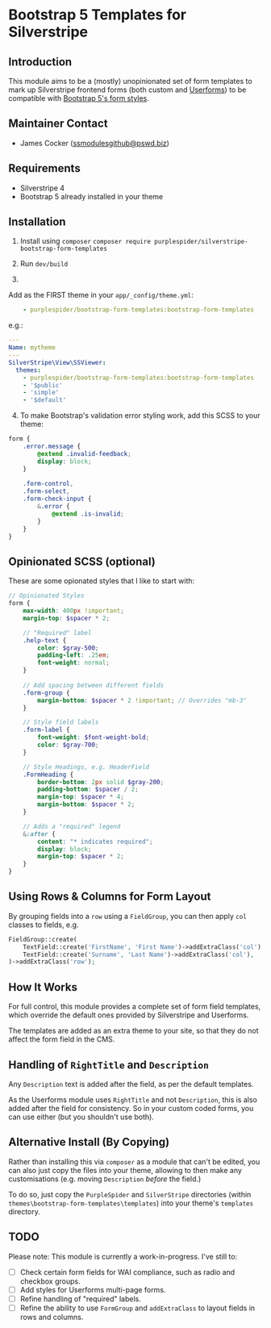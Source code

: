 # Bootstrap 5 Templates for Silverstripe

## Introduction

This module aims to be a (mostly) unopinionated set of form templates to mark up Silverstripe frontend forms (both custom and [Userforms](https://github.com/silverstripe/silverstripe-userforms)) to be compatible with [Bootstrap 5's form styles](https://getbootstrap.com/docs/5.0/forms/overview/).

## Maintainer Contact

 * James Cocker (ssmodulesgithub@pswd.biz)
 
## Requirements

 * Silverstripe 4
 * Bootstrap 5 already installed in your theme

## Installation

1. Install using `composer`
`composer require purplespider/silverstripe-bootstrap-form-templates`

2. Run `dev/build`

3. 
Add as the FIRST theme in your `app/_config/theme.yml`:
````yml
    - purplespider/bootstrap-form-templates:bootstrap-form-templates
````

e.g.:
````yml
---
Name: mytheme
---
SilverStripe\View\SSViewer:
  themes:
    - purplespider/bootstrap-form-templates:bootstrap-form-templates
    - '$public'
    - 'simple'
    - '$default'
````

4. To make Bootstrap's validation error styling work, add this SCSS to your theme:
````scss
form {
    .error.message {
        @extend .invalid-feedback;
        display: block;
    }
    
    .form-control,
    .form-select,
    .form-check-input {
        &.error {
            @extend .is-invalid;
        }
    }
}
````

## Opinionated SCSS (optional)

These are some opionated styles that I like to start with:
````scss
// Opinionated Styles
form {
    max-width: 400px !important;
    margin-top: $spacer * 2;

    // "Required" label
    .help-text {
        color: $gray-500;
        padding-left: .25em;
        font-weight: normal;
    }
    
    // Add spacing between different fields
    .form-group {
        margin-bottom: $spacer * 2 !important; // Overrides "mb-3"
    }

    // Style field labels
    .form-label {
        font-weight: $font-weight-bold;
        color: $gray-700;
    }

    // Style Headings, e.g. HeaderField
    .FormHeading {
        border-bottom: 2px solid $gray-200;
        padding-bottom: $spacer / 2;
        margin-top: $spacer * 4;
        margin-bottom: $spacer * 2;
    }

    // Adds a "required" legend
    &:after {
        content: "* indicates required";
        display: block;
        margin-top: $spacer * 2;
    }
}
````

## Using Rows & Columns for Form Layout

By grouping fields into a `row` using a `FieldGroup`, you can then apply `col` classes to fields, e.g.

````php
FieldGroup::create(
    TextField::create('FirstName', 'First Name')->addExtraClass('col'),
    TextField::create('Surname', 'Last Name')->addExtraClass('col'),
)->addExtraClass('row');
````

## How It Works

For full control, this module provides a complete set of form field templates, which override the default ones provided by Silverstripe and Userforms.

The templates are added as an extra theme to your site, so that they do not affect the form field in the CMS.

## Handling of `RightTitle` and `Description`

Any `Description` text is added after the field, as per the default templates.

As the Userforms module uses `RightTitle` and not `Description`, this is also added after the field for consistency. So in your custom coded forms, you can use either (but you shouldn't use both).

## Alternative Install (By Copying)

Rather than installing this via `composer` as a module that can't be edited, you can also just copy the files into your theme, allowing to then make any customisations (e.g. moving `Description` *before* the field.)

To do so, just copy the `PurpleSpider` and `SilverStripe` directories (within `themes\bootstrap-form-templates\templates`) into your theme's `templates` directory.

## TODO

Please note: This module is currently a work-in-progress. I've still to:
- [ ] Check certain form fields for WAI compliance, such as radio and checkbox groups.
- [ ] Add styles for Userforms multi-page forms.
- [ ] Refine handling of "required" labels.
- [ ] Refine the ability to use `FormGroup` and `addExtraClass` to layout fields in rows and columns.